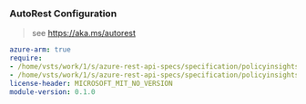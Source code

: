 ### AutoRest Configuration

> see https://aka.ms/autorest

``` yaml
azure-arm: true
require:
- /home/vsts/work/1/s/azure-rest-api-specs/specification/policyinsights/resource-manager/readme.md
- /home/vsts/work/1/s/azure-rest-api-specs/specification/policyinsights/resource-manager/readme.go.md
license-header: MICROSOFT_MIT_NO_VERSION
module-version: 0.1.0

```